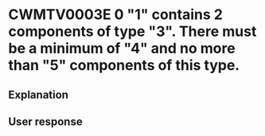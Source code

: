 # CWMTV0003E 0 "1" contains 2 components of type "3". There must be a minimum of "4" and no more than "5" components of this type.

## Explanation

## User response